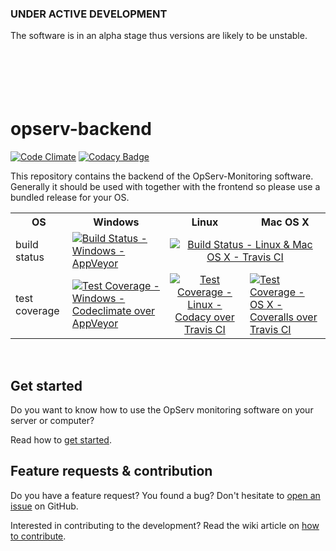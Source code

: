 ### UNDER ACTIVE DEVELOPMENT ###

The software is in an alpha stage thus versions are likely to be unstable.
<br>
<br>
<br>
<br>
<br>
<br>
# opserv-backend

[![Code Climate](https://codeclimate.com/github/OpServ-Monitoring/opserv-backend/badges/gpa.svg)](https://codeclimate.com/github/OpServ-Monitoring/opserv-backend)  [![Codacy Badge](https://api.codacy.com/project/badge/Grade/ad9c86466d164cc7a432df119e7b7c99)](https://www.codacy.com/app/alex22212/opserv-backend?utm_source=github.com&amp;utm_medium=referral&amp;utm_content=OpServ-Monitoring/opserv-backend&amp;utm_campaign=Badge_Grade)

This repository contains the backend of the OpServ-Monitoring software.
Generally it should be used with together with the frontend so please use a bundled release for your OS.

<table>
  <tr>
    <th>OS</th>
    <th>Windows</th> 
    <th>Linux</th>
    <th>Mac OS X</th>
  </tr>
  <tr>
    <td>build status</td>
    <td>
        <a href="https://ci.appveyor.com/project/OpServ-Monitoring/opserv-backend" target="_blank">
          <img src="https://ci.appveyor.com/api/projects/status/7gkd53ag5isi1cyu/branch/master?svg=true"
          alt="Build Status - Windows - AppVeyor">
        </a>
    </td> 
    <td colspan="2" align="center">
        <a href="https://travis-ci.org/OpServ-Monitoring/opserv-backend" target="_blank">
          <img src="https://travis-ci.org/OpServ-Monitoring/opserv-backend.svg?branch=master"
          alt="Build Status - Linux & Mac OS X - Travis CI">
        </a>
    </td> 
  </tr>
  <tr>
    <td>test coverage</td>
    <td>
        <a href="https://codeclimate.com/github/OpServ-Monitoring/opserv-backend/coverage" target="_blank">
          <img src="https://codeclimate.com/github/OpServ-Monitoring/opserv-backend/badges/coverage.svg"
          alt="Test Coverage - Windows - Codeclimate over AppVeyor">
        </a>
    </td>  
    <td align="center" valign="middle">
        <a href="https://www.codacy.com/app/OpServ-Monitoring/opserv-backend/dashboard" target="_blank">
          <img src="https://api.codacy.com/project/badge/Coverage/ad9c86466d164cc7a432df119e7b7c99"
          alt="Test Coverage - Linux - Codacy over Travis CI">
        </a>
    </td>
    <td>
        <a href="https://coveralls.io/github/OpServ-Monitoring/opserv-backend" target="_blank">
          <img src="https://coveralls.io/repos/github/OpServ-Monitoring/opserv-backend/badge.svg?branch=master"
          alt="Test Coverage - OS X - Coveralls over Travis CI">
        </a>
    </td>
  </tr>
</table>
<br>

Get started
------------

Do you want to know how to use the OpServ monitoring software on your server or computer?

Read how to [get started](http://opserv.org/get-started).

Feature requests & contribution
------------

Do you have a feature request? You found a bug? Don't hesitate to [open an issue](https://github.com/OpServ-Monitoring/opserv-backend/issues/new) on GitHub.

Interested in contributing to the development? Read the wiki article on [how to contribute](http://opserv.org/contribute).

